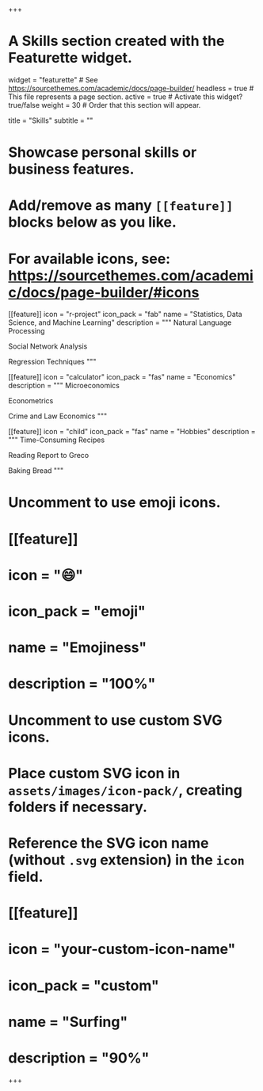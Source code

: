 +++
# A Skills section created with the Featurette widget.
widget = "featurette"  # See https://sourcethemes.com/academic/docs/page-builder/
headless = true  # This file represents a page section.
active = true  # Activate this widget? true/false
weight = 30  # Order that this section will appear.

title = "Skills"
subtitle = ""

# Showcase personal skills or business features.
# 
# Add/remove as many `[[feature]]` blocks below as you like.
# 
# For available icons, see: https://sourcethemes.com/academic/docs/page-builder/#icons

[[feature]]
  icon = "r-project"
  icon_pack = "fab"
  name = "Statistics, Data Science, and Machine Learning"
  description = """
  Natural Language Processing
  
  Social Network Analysis
  
  Regression Techniques
  """
  
[[feature]]
  icon = "calculator"
  icon_pack = "fas"
  name = "Economics"
  description = """
  Microeconomics
  
  Econometrics
  
  Crime and Law Economics
  """
  
[[feature]]
  icon = "child"
  icon_pack = "fas"
  name = "Hobbies"
  description = """
  Time-Consuming Recipes
  
  Reading Report to Greco
  
  Baking Bread
  """

# Uncomment to use emoji icons.
# [[feature]]
#  icon = ":smile:"
#  icon_pack = "emoji"
#  name = "Emojiness"
#  description = "100%"  

# Uncomment to use custom SVG icons.
# Place custom SVG icon in `assets/images/icon-pack/`, creating folders if necessary.
# Reference the SVG icon name (without `.svg` extension) in the `icon` field.
# [[feature]]
#  icon = "your-custom-icon-name"
#  icon_pack = "custom"
#  name = "Surfing"
#  description = "90%"

+++
